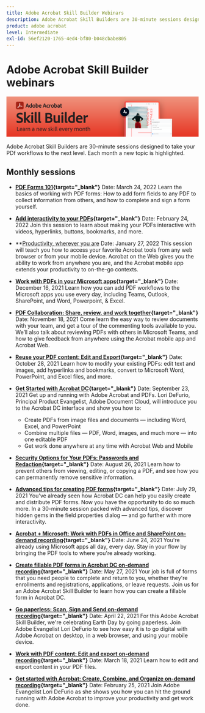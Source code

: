 ```yaml
---
title: Adobe Acrobat Skill Builder Webinars
description: Adobe Acrobat Skill Builders are 30-minute sessions designed to take your PDf workflows to the next level
product: adobe acrobat
level: Intermediate
exl-id: 56ef2120-1765-4ed4-bf80-b048cbabe805
---
```

# Adobe Acrobat Skill Builder webinars

![Acrobat Skill Builder Image](../assets/sbacrobatwebinars.png)

Adobe Acrobat Skill Builders are 30-minute sessions designed to take your PDf workflows to the next level. Each month a new topic is highlighted.

## Monthly sessions

* **[PDF Forms 101](https://adobe-acrobat-skill-builder.joinus.adobeevents.com/){target="_blank"}**
Date: March 24, 2022
Learn the basics of working with PDF forms: How to add form fields to any PDF to collect information from others, and how to complete and sign a form yourself.

* **[Add interactivity to your PDFs](https://adobe-acrobat-skill-builder.joinus.adobeevents.com/){target="_blank"}**
Date: February 24, 2022
Join this session to learn about making your PDFs interactive with videos, hyperlinks, buttons, bookmarks, and more.

* **[Productivity, wherever you are]((https://adobe-acrobat-skill-builder.joinus.adobeevents.com/){target="_blank"}**)
Date: January 27, 2022
This session will teach you how to access your favorite Acrobat tools from any web browser or from your mobile device. Acrobat on the Web gives you the ability to work from anywhere you are, and the Acrobat mobile app extends your productivity to on-the-go contexts.

* **[Work with PDFs in your Microsoft apps](https://adobe-acrobat-skill-builder.joinus.adobeevents.com/){target="_blank"}**
Date: December 16, 2021
Learn how you can add PDF workflows to the Microsoft apps you use every day, including Teams, Outlook, SharePoint, and Word, Powerpoint, & Excel.

* **[PDF Collaboration: Share, review, and work together](https://adobe-acrobat-skill-builder.joinus.adobeevents.com/){target="_blank"}**
Date: November 18, 2021
Come learn the easy way to review documents with your team, and get a tour of the commenting tools available to you. We’ll also talk about reviewing PDFs with others in Microsoft Teams, and how to give feedback from anywhere using the Acrobat mobile app and Acrobat Web.

* **[Reuse your PDF content: Edit and Export](https://primetime.bluejeans.com/a2m/events/playback/9eb8dbdb-c6b1-40c9-b826-70a255a59139){target="_blank"}**
Date: October 28, 2021
Learn how to modify your existing PDFs: edit text and images, add hyperlinks and bookmarks, convert to Microsoft Word, PowerPoint, and Excel files, and more.

* **[Get Started with Acrobat DC](https://primetime.bluejeans.com/a2m/events/playback/98e95413-4743-4377-8649-baf8c10628d4){target="_blank"}**
Date: September 23, 2021
Get up and running with Adobe Acrobat and PDFs. Lori DeFurio, Principal Product Evangelist, Adobe
Document Cloud, will introduce you to the Acrobat DC interface and show you how to:
    * Create PDFs from image files and documents — including Word, Excel, and PowerPoint
    * Combine multiple files — PDF, Word, images, and much more — into one editable PDF
    * Get work done anywhere at any time with Acrobat Web and Mobile

* **[Security Options for Your PDFs: Passwords and Redaction](https://acrobat-skill-builder-pdf-security.joinus.adobeevents.com?utm_source=exl&utm_campaign=exl){target="_blank"}**
Date: August 26, 2021
Learn how to prevent others from viewing, editing, or copying a PDF, and see how you can permanently remove sensitive information.

* **[Advanced tips for creating PDF forms](https://acrobat-skill-builder-advanced-forms.joinus.adobeevents.com/register/registration/form){target="_blank"}**
Date: July 29, 2021
You've already seen how Acrobat DC can help you easily create and distribute PDF forms. Now you have the opportunity to do so much more. In a 30-minute session packed with advanced tips, discover hidden gems in the field properties dialog — and go further with more interactivity.

* **[Acrobat + Microsoft: Work with PDFs in Office and SharePoint on-demand recording](https://event.on24.com/wcc/r/3196868/BE965B6CCBF4D3F8CAA0BD9A9BE27D95){target="_blank"}**
Date: June 24, 2021
You're already using Microsoft apps all day, every day. Stay in your flow by bringing the PDF tools to where you're already working.

* **[Create fillable PDF forms in Acrobat DC on-demand recording](https://event.on24.com/eventRegistration/EventLobbyServlet?target=reg20.jsp&referrer=&eventid=3121725&sessionid=1&key=25B5B53B5D1C0C28817D573D38715E98&regTag=&V2=false&sourcepage=register){target="_blank"}**
Date: May 27, 2021
Your job is full of forms that you need people to complete and return to you, whether they're enrollments and registrations, applications, or leave requests. Join us for an Adobe Acrobat Skill Builder to learn how you can create a fillable form in Acrobat DC.

* **[Go paperless: Scan, Sign and Send on-demand recording](https://event.on24.com/wcc/r/3032072/58D1594AD332B56C87C6791CACC48EEC){target="_blank"}**
Date: April 22, 2021
For this Adobe Acrobat Skill Builder, we're celebrating Earth Day by going paperless. Join Adobe Evangelist Lori DeFurio to see how easy it is to go digital with Adobe Acrobat on desktop, in a web browser, and using your mobile device.

* **[Work with PDF content: Edit and export on-demand recording](https://event.on24.com/wcc/r/3032046/B8E6566A2137FD0647CA1ECB7F9C0C7D){target="_blank"}**
Date: March 18, 2021
Learn how to edit and export content in your PDF files. 

* **[Get started with Acrobat: Create, Combine, and Organize on-demand recording](https://event.on24.com/wcc/r/2989840/9372A25C3E59A72DB07F7A42161BC26B){target="_blank"}**
Date: February 25, 2021
Join Adobe Evangelist Lori DeFurio as she shows you how you can hit the ground running with Adobe Acrobat to improve your productivity and get work done.
